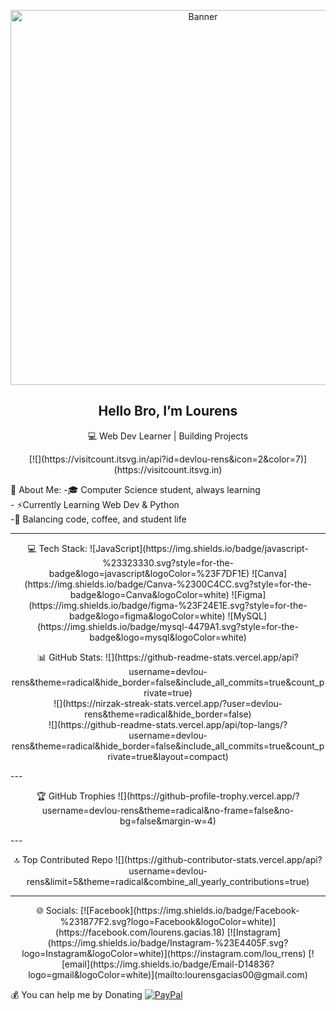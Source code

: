 <p align="center">
  <img src="https://pin.it/6094FJKaH" alt="Banner" width="600"/>
</p>
<h2 align="center"> Hello Bro, I’m Lourens</h2>

<p align= "center">💻 Web Dev Learner | Building Projects </p>
<p align="center">
[![](https://visitcount.itsvg.in/api?id=devlou-rens&icon=2&color=7)](https://visitcount.itsvg.in)
</p>

💫 About Me:
-🎓 Computer Science student, always learning <br>- ⚡Currently Learning Web Dev & Python  <br>-🎯 Balancing code, coffee, and student life  <br>

 ---

<p align="center"> 💻 Tech Stack:
![JavaScript](https://img.shields.io/badge/javascript-%23323330.svg?style=for-the-badge&logo=javascript&logoColor=%23F7DF1E) ![Canva](https://img.shields.io/badge/Canva-%2300C4CC.svg?style=for-the-badge&logo=Canva&logoColor=white) ![Figma](https://img.shields.io/badge/figma-%23F24E1E.svg?style=for-the-badge&logo=figma&logoColor=white) ![MySQL](https://img.shields.io/badge/mysql-4479A1.svg?style=for-the-badge&logo=mysql&logoColor=white)</p>
<p align="center"> 📊 GitHub Stats:
![](https://github-readme-stats.vercel.app/api?username=devlou-rens&theme=radical&hide_border=false&include_all_commits=true&count_private=true)<br/>
![](https://nirzak-streak-stats.vercel.app/?user=devlou-rens&theme=radical&hide_border=false)<br/>
![](https://github-readme-stats.vercel.app/api/top-langs/?username=devlou-rens&theme=radical&hide_border=false&include_all_commits=true&count_private=true&layout=compact)</p>
---
<p align="center">🏆 GitHub Trophies
![](https://github-profile-trophy.vercel.app/?username=devlou-rens&theme=radical&no-frame=false&no-bg=false&margin-w=4)</p>
---
<p align="center"> 🔝 Top Contributed Repo
![](https://github-contributor-stats.vercel.app/api?username=devlou-rens&limit=5&theme=radical&combine_all_yearly_contributions=true)</p>

---

<p align="center">🌐 Socials:
[![Facebook](https://img.shields.io/badge/Facebook-%231877F2.svg?logo=Facebook&logoColor=white)](https://facebook.com/lourens.gacias.18) [![Instagram](https://img.shields.io/badge/Instagram-%23E4405F.svg?logo=Instagram&logoColor=white)](https://instagram.com/lou_rrens) [![email](https://img.shields.io/badge/Email-D14836?logo=gmail&logoColor=white)](mailto:lourensgacias00@gmail.com) </p>


💰 You can help me by Donating
  [![PayPal](https://img.shields.io/badge/PayPal-00457C?style=for-the-badge&logo=paypal&logoColor=white)](https://paypal.me/lourensgacias00@gmail.com) 

  
<!-- Proudly created with GPRM ( https://gprm.itsvg.in ) -->
